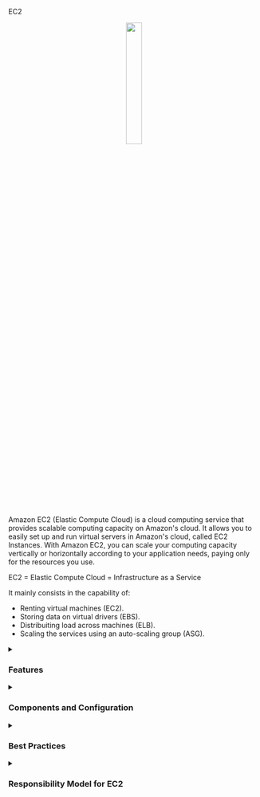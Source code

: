 EC2
<div align="center">
  <img src="https://cdn.freebiesupply.com/logos/large/2x/aws-ec2-logo-svg-vector.svg" width="25%">
</div>

Amazon EC2 (Elastic Compute Cloud) is a cloud computing service that provides scalable computing capacity on Amazon's cloud. It allows you to easily set up and run virtual servers in Amazon's cloud, called EC2 Instances. With Amazon EC2, you can scale your computing capacity vertically or horizontally according to your application needs, paying only for the resources you use.

EC2 = Elastic Compute Cloud = Infrastructure as a Service

It mainly consists in the capability of:

<ul>
    <li>Renting virtual machines (EC2).</li>
    <li>Storing data on virtual drivers (EBS).</li>
    <li>Distribuiting load across machines (ELB).</li>
    <li>Scaling the services using an auto-scaling group (ASG).</li>
</ul> 


<details><summary> <h3>Features</h3></summary>
<hr/>
<ul>
    <li><b>Elasticity:</b> EC2 allows you to scale your computing capacity vertically or horizontally according to your application needs.</li>
    <li><b>Flexibility:</b> EC2 offers a wide selection of instance types, operating systems, databases, and other software options for you to choose from.</li>
    <li><b>Integration with other AWS services:</b> EC2 can be easily integrated with other AWS services, such as Amazon S3, Elastic Load Balancing, Amazon RDS, and others.</li>
    <li><b>Security:</b> EC2 offers advanced security features, such as instance isolation, data encryption, user authentication, and much more.</li>
    <li><b>Management:</b> EC2 allows you to easily manage your instances, with features such as Amazon EC2 Auto Scaling and Amazon EC2 Systems Manager.</li>
</ul> 
<hr/>
</details>
<details><summary> <h3>Components and Configuration</h3></summary>
 <hr/>
 <p>EC2 Instances has so much components and resources:</p>
   <details><summary> <h3>Operating System</h3></summary>
     <ul>
      <li><b>Operating System (OS):</b> Linux, Windows or Mac OS</li>
      <li>How much compute power & cores (CPU).</li>
      <li>How much random-access memory (RAM).</li>
      <li>How much storage space:
          <ul>
            <li>Network-attached (EBS & EFS)</li>
            <li>hardware (EC2 Instance Store)</li>
          </ul>
      <li><b>Network card:</b> speed of the card, Public IP address</li>  
    </ul>
  </details>
    
  <details><summary> <h3>Security group (Firewall rules)</h3></summary>
    <ul>
        <li>Security Group are the fundamental of network security in AWS</li>
        <li>They control how traffic is allowed into or out EC2 Instance:
        <div align="center"> 
        <img src="https://thumbs2.imgbox.com/71/d4/653laO96_t.png" />  
        </div>
        </li>
        <li>Security groups contain <b>allow rules</b></li>
        <li>Security groups rules can reference by IP or by security group</li>
        <li>Security groups are acting as a "firewall" on EC2 Instances</li>
        <li>They regulate:  
          <ul>
            <li>Access to Ports</li>
            <li>Authorised IP ranges - IPv4 and IPv6</li>
            <li>Controll of inbound network (from other to the instance)</li>
            <li>Controll of outbound network (from other to the instance)</li>
            <div align="center"> 
            <img src="https://thumbs2.imgbox.com/9f/5d/nGp5IhhT_t.png" />  
              <hr/>
              Source represents an IP address range and 0.0.0.0/0 means everything
              (That is an illustration. Then don't share your particular informations)
              <hr/>
              So we have our EC2 Instance and it has one security group allow attached to it
              that has inboud rules and outbound rules. So our computer is going to be authorized on say port 22.
              So the traffic can go through from our computer to the EC2 Instance, but someone else's computer, that's
              not using my IP address beacause they don't live where I live (They don't have the same IP), then if they're to                   access our EC2 Instance they will not get through it, because the firewall is going to block it and it will be a                  time out. Then for the outbound rules by default, our EC2 Instance for any security group is going to be by default               allowing any traffic out of it. So our EC2 Instance, id tries to access a website and initiate a connection it is                 going to be allowed by the security group:
            <img src="https://thumbs2.imgbox.com/8b/ab/I2BjxQMv_t.png" /> 
              <br/>
              (So this is the basics of how the firewall works) 
               <hr/>
               About other securty groups. So we have an EC2 Instance, and it has a security group, what I call group number one, and the inbound rules is basically saying, I'm authorizing security group number one inbound and security group number two. So, why would we even do this? 
               Well, if we launch another EC2 Instance and it has security group two attached to it, well, by using security group (instinct) rule we bassically allow our EC2 Instance to go connect straight through on the port we decided onto our first EC2 Instance.
              Similarly, if we have another EC2 Instance with a security group one attached, while we've also authorized this one to communicate straight back to our instances. And so regardless of the IP of our EC2 Instances because they have the right security group
              attached to them they're able to communicate straight through to other instances. And that's awesome because it doesn't make you think about IPs all the time. As well as if you have another EC2 Instance maybe with security group number three attached to it, well,
              because it group number three, was't authorized in the inbound rules of security group number one, then it's being denied and things don't work. So that's a bit of an advanced feature. Whereas it's can be usefull with load balancers:
              <br/>
              <img src="https://thumbs2.imgbox.com/26/2c/GV6J2skK_t.png" />  
            </div> 
              The notation "203.0.113.0/24" in CIDR represents a range of IP addresses from 203.0.113.0 to 203.0.113.255. The "/24" indicates that the first 24 bits are the network portion, and the remaining 8 bits are available for host addresses.
              So, when you specify "203.0.113.0/24" as the source in your security group rule, it covers all IP addresses from 203.0.113.0 to 203.0.113.255, inclusive. Therefore, both 203.0.113.001 and 203.0.113.002 are part of this range.
              <br/>
                <ul>
                  To clarify:
                  <li>203.0.113.0 is the network address.</li>
                  <li>203.0.113.255 is the broadcast address.</li>
                  <li>The range of usable IP addresses is from 203.0.113.1 to 203.0.113.254.</li>
                  <li>IP addresses outside of this range, such as 203.0.114.0 aren't acceptable.</li>
                </ul>
          </ul>
        </li>
        <li>Locked down to a region / VPC combination</li>
        <li>Does live "outside" the EC2 - if traffic is blocked the EC2 Instance won't see it</li>
        <li>It's good to maintain one separete security group for SSH access</li>
        <li>If your application is not accessible (time out), then it's a security group issue</li>
        <li>If your application gives a "connection refused" error, then it's an application error or it's not launched</li>
        <li>All inbound traffic is blocked by default</li>
        <li>All outbound traffic is authorised by default</li>
        <li> Classic Ports to know
          <ul>
            <li>22 = SSH (Secure Shell) - log into a Linux instance.</li>
            <li>21 = FTP (File Transfer Protocol) - upload files into a file share.</li>
            <li>22 = SFTP (Secure File Transfer Protocol) - upload files using SSH.</li>
            <li>80 = HTTP (Hypertext Transfer Protocol) - access unsecured websites.</li>
            <li>443 = HTTPS (Hypertext transfer protocol secure) - access secured websites </li>
            <li>3389 = RDP (Remote Desktop Protocol) - log into Windows instance</li>
          </ul>
        </li>
      </ul> 
    </li>  
    <li><b>Bootsrap script (configure at first launch):</b>EC2 User Data.</li>
  </ul> 
</li>
<li>
    <b>Convention:</b> AWS has the following naming convention:  <em>m</em><b>5</b>.2xlarge
    <ul>
      <li><em>m</em>: instance class</li>
      <li><b>5</b>: generation (AWS improves them over time)</li>
      <li>2xlarge: size within the instance class</li>
    </ul>
</ul>

</details>

  <details><summary> <h3>Instance Types</h3></summary>

  EC2 offers a wide selection of instance types, each with different CPU, memory, storage, and networking capabilities.
    <div align="center"> 
      <img src="https://media.geeksforgeeks.org/wp-content/uploads/20220322144908/typesofec2instances768x384.png" width="70%">  
      </div>
      <ul>
      <li><b>General Purpose:</b>
        <ul>
          <li>Balances compute, memory, and networking resources.</li> 
          <li>Recommended for application servers, gaming, backend, small databases.</li>
        </ul>
      <div align="center"> 
        <img src="https://thumbs2.imgbox.com/ac/37/XseN96S8_t.png">  
      </div>  
       </li>
      <li><b>Compute Optimized:</b>  
        <ul>
          <li>Ideal for workloads that require high-performance processors.</li> 
          <li>Can be used for the same use cases as general purpose but when higher performance is desired.</li>
          <li>Also ideal for batch processing.</li>
          <div align="center"> 
              <img src="https://news.mit.edu/sites/default/files/styles/news_article__image_gallery/public/images/202001/MIT-Evaluating-Performance_0.jpg?itok=qVXPQAya" width="50%">  
          </div>
          </ul>
         </li>
        </li>
        <li><b>Memory Optimized:</b> 
            <ul>
            <li>Designed for high performance in processing large amounts of in-memory data.</li> 
            <li>For example, high-performance databases, real-time data processing.</li>
        <div align="center"> 
          <img src="https://thumbs2.imgbox.com/85/bb/AEbPZHGd_t.png">  
        </div>      
      </ul>
    </li>
    <li><b>Accelerated Computing:</b> 
      <ul>
        <li>Uses hardware acceleration or coprocessors to perform certain functions more efficiently than in software running directly on the CPU.</li> 
        <li>Commonly used for floating-point calculations, graphics processing, and data pattern matching.</li>
    <div align="center"> 
    <img src="https://thumbs2.imgbox.com/33/18/Sg9mLdO3_t.png">  
    </div>
      </ul>
    </li>
    <li><b>Storage Optimized:</b> 
      <ul>
        <li>Ideal for workloads that require high read and write access to large volumes of data.</li> 
        <li>Commonly used in distributed file systems, data warehouses, online transaction processing systems.</li>
    <div align="center"> 
    <img src="https://thumbs2.imgbox.com/76/f9/NAK8q2sT_t.png">  
    </div>
  </ul>
    </li>
    <a href="https://aws.amazon.com/ec2/instance-types/"/> More information</a>
  </ul>
</li>

  </details>
  
  <details><summary> <h3>AMI images</h3></summary>

  <p>AMI images:</b> Amazon Machine Images (AMI) are pre-configured images that you can use to launch EC2 Instances. They contain the operating system, necessary software, and application settings.</p>
    <ul>
        <li> AMI are a customization of an EC2 Instance
             <ul>
              <li>You add your own software, configuration, operation system, monitoring...</li>
              <li>
                Faster boot / configuration time because all your software is pre-packaged
              </li>
          </ul>
        </li>
        <li>
          AMI are built for a <b>specific region</b> (and can be copied across regions)
        </li>
        <li>
           You can launch EC2 Instances from:
            <ul>
            <li>A Public AMI: AWS provided</li>
            <li>You own AMI: you make and maintain them yourself</li>
            <li>An AWS Marketplace AMI: an AMI someone else made (and potentially sells)</li>
          </ul>
        </li>
        <li>
           AMI Process (from an EC2 Instance):
            <ul>
            <li>Start an EC2 Instance and customize ir</li>
            <li>Stop the instance (for data integrity)</li>
            <li>Build an AMI - this will also create EBS snapshots</li>
            <li>Launch a instances from others AMIs
              <hr/>
              So exist a EC2 Instance in us-east-1a and the same instance as us-east-b
              <div align="center"> 
                <img src="https://thumbs2.imgbox.com/9d/35/d3mKBbbJ_t.png">  
              </div>
              <hr/>
              the proccess consist to launch the instance in us-east-1a, but are necessary customize, then create an AMI from it
              <div align="center"> 
                <img src="https://thumbs2.imgbox.com/ff/d8/5SdUhHBy_t.png">  
              </div>
              <hr/>
              this will be you custom AMI. And then in us-east-1b you will be able to launch from that AMI. It is a copy of your EC2 Instance
              <div align="center"> 
                <img src="https://thumbs2.imgbox.com/22/28/0HABL0sI_t.png">  
              </div>
            </li>  
          </ul>
        </li>
    </ul>
  
  </details>
  
  <details><summary> <h3>EC2 Image Builder</h3></summary>
    
  <p>EC2 Image Builder</p>
    <ul>
      <li>Used to automate the creation of Virtual Machines or container images</li>
      <li>Automate the creation, maintain, validate and test EC2 AMIs, and more</li>
      <li>Can be run on a schedule (weekly, whenever packages are updated, etc...)</li>
      <li>Free service (only pay for the underlying resources)</li>
      <li>Example:
        <hr/>
          So we have the EC2 Image Builder service and we're going to set it up. And it is automatically when it's going to run
            <div align="center"> 
              <img src="https://thumbs2.imgbox.com/c0/49/IuhxLYM2_t.png">  
            </div>
        <hr/>
          it is going to create an EC2 Instance called Builder EC2 Instance.
            <div align="center"> 
              <img src="https://thumbs2.imgbox.com/aa/f3/bgy59Cv0_t.png">  
            </div>
        <hr/>
          And that EC2 Instance is going to build components and customize the software. For example, install Java, update the CLI, update the software system,
          maybe install firewalls, whatever you define to happen on that EC2 Instance, maybe install your application.
            <div align="center"> 
              <img src="https://thumbs2.imgbox.com/b8/1c/DEjZt2tk_t.png">  
            </div>
        <hr/>
          An then once this is done, then an AMI is going to be created out of that EC2 Instance, but all of this is obviously automated.
         Then the AMI is created, but we want to validate it. 
            <div align="center"> 
              <img src="https://thumbs2.imgbox.com/de/f3/NtWjFoR1_t.png">  
            </div>
        <hr/>
          So EC2 Image Builder will automatically create a test EC2 Instance from that AMI and going to run a bunch of tests that you are defining in advance.
          And if you don't wanna run any tests, you can just skip that test. But the test can be asking, is the AMI working? Is it secure? Is my application running correctly?
          All these kind of things. 
            <div align="center"> 
              <img src="https://thumbs2.imgbox.com/68/15/BOE3J1if_t.png">  
            </div>
        <hr/>
          And then one the AMI is tested, then the AMI is going to be distributed, so while EC2 Image Builder is a regional service, it is possible for you to take that AMI and
          distribute it to multiple regions, therefore, allowing your application and workflow to be truly global. Next, EC2 Image Builder can be run on a schedule. So you can define a weekly schedule,
          or you can say you can run whenever packages are updated, or you can run it manually, etc. And it is a free service. So you're only going to pay for the underlying resources. What's means? That              means that if you create an EC2 Instance during this process, an EC2 Image Builder will create these EC2 Instances, then you're going to pay for these EC2 Instances. And when the AMI
          is created and distribuited youre going to pay for these storage of that AMI wherever it has been created, and wherever it has been distribuited.
            <div align="center">  
              <img src="https://thumbs2.imgbox.com/b9/ae/h2K8lKjU_t.png">  
            </div>
      </li>
    </ul>
  </li>
 
</details>

<details><summary> <h3>Instance Store</h3></summary>
  <ul>
    <li>EBS volumes are network drives with good but "limited" performance</li>
    <li>If you need a high-performance hardware disk, use EC2 Instance Store</li>
    <li>Better I/O performance</li>
    <li>EC2 Instance Store lose their storage if they're stopped (ephemeral)</li>
    <li>Good for buffer / cache / scratch data / temporary content</li>
    <li>Risk of data loss if hardware fails</li>
    <li>Backupds and Replication are your responsability</li>
  </ul>
</details>

  <p><b>Load Balancers:</b> EC2 offers load balancers, which distribute network traffic among multiple EC2 Instances in a region.</p>
  <p><b>Regions:</b> EC2 is available in several regions around the world. Each region is an independent geographic area, with multiple availability zones to increase resilience and availability.</p>
  <p><b>Availability zones:</b> Each EC2 region has multiple availability zones, which are physically separate data centers, but connected by a low-latency, high-bandwidth network.</p>
  <p><b>Elastic IP:</b> An Elastic IP is a static IP address that you can associate with an EC2 Instance. It allows you to keep the same IP address even if the instance is stopped or restarted.</p>
  <hr/>
</details>

<details><summary> <h3>Best Practices</h3></summary>
<hr/>
<ul>
  <li><b>Purchasing Option:</b> Choose the appropriate instance type based on the computing resource needs and expected workload:
    <ul>
      <li>On-Demand Instances - short workload, predictable princing, pay by second</li>
      <li>Reserved (1 & 3 years)
        <ul>
          <li>Reserved Instances - long workloads</li>
          <li>Convertible Reserved Instances - long workloads with flexible instances</li>
        </ul>
      </li>
      <li>Savings Plans (1 & 3 years) - commitment to an amount of usage, long workload</li>
      <li>Spot Instances - short workloads, cheap, can lose instances (less reliable)</li>
      <li>Dedicated Hosts - book an entire physical server, control instance placement</li>
      <li>Dedicated Instances - no other customers will share you hardware</li>
      <li>Capacity Reservations - reserve capacity in a specific AZ for any duration</li>
    </ul>
      <hr/>
      <table>
        <tr>
          <th>Purchasing Option</th>
          <th>Description</th>
        </tr>
        <tr>
          <td>On-Demand Instances</td>
          <td>Short workload, predictable pricing, pay by second</td>
        </tr>
        <tr>
          <td>Reserved Instances (1 & 3 years)</td>
          <td>
            - Reserved Instances: Long workloads with a fixed term commitment<br>
            - Convertible Reserved Instances: Long workloads with flexible instances
          </td>
        </tr>
        <tr>
          <td>Savings Plans (1 & 3 years)</td>
          <td>Commitment to an amount of usage, suitable for long workloads</td>
        </tr>
        <tr>
          <td>Spot Instances</td>
          <td>Short workloads, cost-effective but less reliable</td>
        </tr>
        <tr>
          <td>Dedicated Hosts</td>
          <td>Book an entire physical server, control instance placement</td>
        </tr>
        <tr>
          <td>Dedicated Instances</td>
          <td>No other customers will share your hardware</td>
        </tr>
        <tr>
          <td>Capacity Reservations</td>
          <td>Reserve capacity in a specific AZ for any duration</td>
        </tr>
    </table>
  </li>
  <li>Configure security groups to restrict access to the instance</li>
  <li>Use SSH keys to authenticate access to the instance</li>
  <li>Implement regular backups of the instance to protect critical data</li>
  <li>Monitor the usage of the instance and set alerts for anomalies or performance issues</li>
  <li>Use Elastic Load Balancing to distribute workload across multiple instances and improve availability</li>
  <li>Use Auto Scaling to increase or decrease instance capacity based on workload demand, allowing the infrastructure to adjust automatically to user demand</li>
  <li>Configure security options such as CloudTrail and CloudWatch to monitor and audit access to the instance and protect against security threats</li>
</ul>
<hr/>
</details>

<details><summary> <h3>Responsibility Model for EC2</h3></summary>
<hr/>
<table>
  <tr>
    <th>AWS</th>
    <th>USER</th>
  </tr>
  <tr>
    <td>
        <ul>
          <li>Infrastructure (global network security)</li>
          <li>Isolation on physical host</li>
          <li>Replacing faulty hardware</li>
          <li>Compliance validation</li>
        </ul>
    </td>
    <td>
       <ul>
          <li>Security Groups rule</li>
          <li>Operating-system patches and updates</li>
          <li>Software and utilities installed on the EC2 Instance</li>
          <li>IAM Roles assigned to EC2 & IAM user access management</li>
          <li>Data security on your instance</li>
      </ul>
    </td>
  </tr>
</table>
<hr/>
</details>

